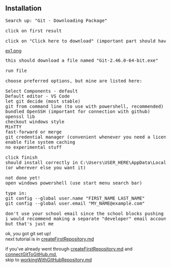 ## Installation
<pre>
Search up: "Git - Downloading Package"

click on first result

click on "Click here to download" (important part should have a red box around it)
</pre>

[ex1.png](https://github.com/Ry645/setupGitInstructions/blob/master/exampleImages/ex1.png)

<pre>
this should download a file named "Git-2.46.0-64-bit.exe"

run file

choose preferred options, but mine are listed here:

Select Components - default
Default editor - VS Code
let git decide (most stable)
git from command line (to use with powershell, recommended)
bundled OpenSSH (important for connection with github)
openssl lib
checkout windows style
MinTTY
fast-forward or merge
git credential manager (convenient whenever you need a licence)
enable file system caching
no experimental stuff

click finish
should install correctly in C:\Users\USER_HERE\AppData\Local\Programs\Git
(or wherever else you want it)

not done yet!
open windows powershell (use start menu search bar)

type in:
git config --global user.name "FIRST_NAME LAST_NAME"
git config --global user.email "MY_NAME@example.com"

don't use your school email since the school blocks pushing to git hosting websites (GitHub, GitLab, etc.)
i would recommend making a separate "developer" email account to separate your work life from personal life
but that's just me
</pre>

ok, you got git set up!  
next tutorial is in [createFirstRepository.md](https://github.com/Ry645/setupGitInstructions/blob/master/createFirstRepository.md)  

if you've already went through
[createFirstRepository.md](https://github.com/Ry645/setupGitInstructions/blob/master/createFirstRepository.md)
and [connectGitToGitHub.md](https://github.com/Ry645/setupGitInstructions/blob/master/connectGitToGitHub.md),  
skip to [workingWithGitHubRepository.md](https://github.com/Ry645/setupGitInstructions/blob/master/workingWithGitHubRepository.md)

